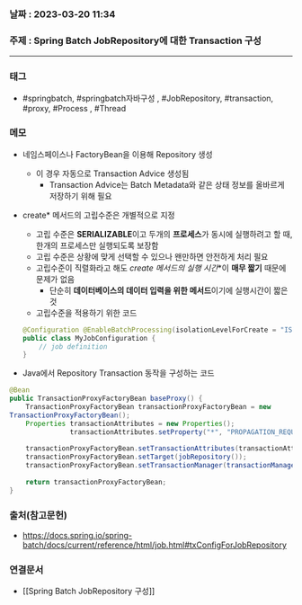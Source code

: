 ### 날짜 : 2023-03-20 11:34
### 주제 : Spring Batch JobRepository에 대한 Transaction 구성
---
### 태그
* #springbatch, #springbatch자바구성 , #JobRepository, #transaction, #proxy, #Process , #Thread 

### 메모
* 네임스페이스나 FactoryBean을 이용해 Repository 생성
	* 이 경우 자동으로 Transaction Advice 생성됨
		*  Transaction Advice는 Batch Metadata와 같은 상태 정보를 올바르게 저장하기 위해 필요
		
* create* 메서드의 고립수준은 개별적으로 지정
	* 고립 수준은 **SERIALIZABLE**이고 두개의 **프로세스**가 동시에 실행하려고 할 때, 한개의 프로세스만 실행되도록 보장함
	* 고립 수준은 상황에 맞게 선택할 수 있으나 왠만하면 안전하게 처리 필요
	* 고립수준이 직렬화라고 해도 **create* 메서드의 실행 시간**이 **매무 짧기** 때문에 문제가 없음 
		* 단순히 **데이터베이스의 데이터 입력을 위한 메서드**이기에 실행시간이 짧은 것
	* 고립수준을 적용하기 위한 코드
	```java
	@Configuration @EnableBatchProcessing(isolationLevelForCreate = "ISOLATION_REPEATABLE_READ") 
	public class MyJobConfiguration { 
		// job definition 
	}
	```

* Java에서 Repository Transaction 동작을 구성하는 코드
```java
@Bean
public TransactionProxyFactoryBean baseProxy() { 
	TransactionProxyFactoryBean transactionProxyFactoryBean = new 
TransactionProxyFactoryBean(); 
	Properties transactionAttributes = new Properties(); 
			   transactionAttributes.setProperty("*", "PROPAGATION_REQUIRED");
			    
	transactionProxyFactoryBean.setTransactionAttributes(transactionAttributes); 
	transactionProxyFactoryBean.setTarget(jobRepository()); 
	transactionProxyFactoryBean.setTransactionManager(transactionManager());
	 
	return transactionProxyFactoryBean; 
}
```

### 출처(참고문헌)
-  https://docs.spring.io/spring-batch/docs/current/reference/html/job.html#txConfigForJobRepository

### 연결문서
- [[Spring Batch JobRepository 구성]]